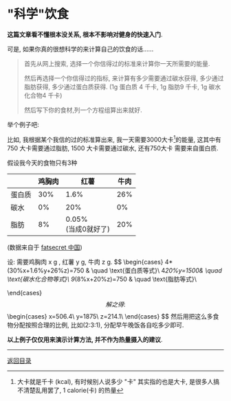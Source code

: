 # "科学"饮食

**这篇文章看不懂根本没关系, 根本不影响对健身的快速入门**.

可是, 如果你真的很想科学的来计算自己的饮食的话...... 

> 首先从网上搜索, 选择一个你信得过的标准来计算你一天所需要的能量.
>
> 然后再选择一个你信得过的指标, 来计算有多少需要通过碳水获得, 多少通过脂肪获得, 多少通过蛋白质获得. (1g 蛋白质 4 千卡, 1g 脂肪9 千卡, 1g 碳水化合物4 千卡)
>
> 然后写下你的食材,列一个方程组算出来就好.

举个例子吧:

比如, 我根据某个我信的过的标准算出来, 我一天需要3000大卡[^1]的能量, 这其中有 750 大卡需要通过脂肪, 1500 大卡需要通过碳水, 还有750大卡 需要来自蛋白质.

假设我今天的食物只有3种

|        | 鸡胸肉 | 红薯                     | 牛肉 |
| ------ | ------ | ------------------------ | ---- |
| 蛋白质 | 30%    | 1.6%                     | 26%  |
| 碳水   | 0%     | 20%                      | 0%   |
| 脂肪   | 8%     | 0.05%<br />(当成0就好了) | 20%  |

(数据来自于 [fatsecret 中国](https://www.fatsecret.cn/%E7%83%AD%E9%87%8F%E8%90%A5%E5%85%BB/))

设: 需要鸡胸肉 x g , 红薯 y g, 牛肉 z g.
$$
\begin{cases}
4*(30\%x+1.6\%y+26\%z)=750 & \quad \text{蛋白质等式}\\
4*20\%y=1500& \quad \text{碳水化合物等式}\\
9*(8\%x+20\%z)=750 & \quad \text{脂肪等式}\\

\end{cases}
$$
解之得:
$$
\begin{cases}
x=506.4\\
y=1875\\
z=214.1\\
\end{cases}
$$
然后用把这么多食物分配按照合理的比例, 比如(2:3:1), 分配早午晚饭各自吃多少即可.

**以上例子仅仅用来演示计算方法, 并不作为热量摄入的建议**.

---

[^1]: 大卡就是千卡 (kcal), 有时候别人说多少 "卡" 其实指的也是大卡, 是很多人搞不清楚乱用罢了, 1 calorie(卡) 的热量

[返回目录](https://caoxucarlos.github.io/)